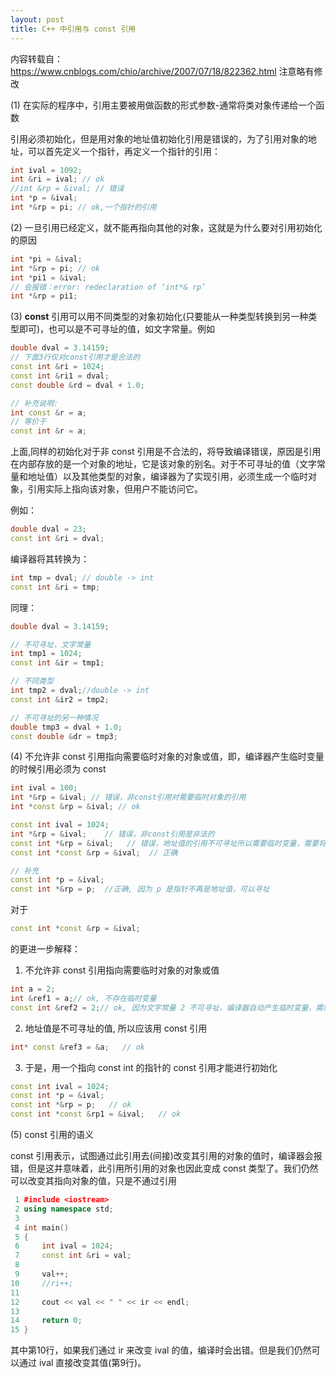 ```yaml
---
layout: post
title: C++ 中引用与 const 引用
---
```


内容转载自：https://www.cnblogs.com/chio/archive/2007/07/18/822362.html 注意略有修改

(1) 在实际的程序中，引用主要被用做函数的形式参数-通常将类对象传递给一个函数

引用必须初始化，但是用对象的地址值初始化引用是错误的，为了引用对象的地址，可以首先定义一个指针，再定义一个指针的引用：

```c++
int ival = 1092;
int &ri = ival; // ok
//int &rp = &ival; // 错误
int *p = &ival;
int *&rp = pi; // ok,一个指针的引用
````

(2) 一旦引用已经定义，就不能再指向其他的对象，这就是为什么要对引用初始化的原因

```c++
int *pi = &ival;
int *&rp = pi; // ok
int *pi1 = &ival;
// 会报错：error: redeclaration of ‘int*& rp’
int *&rp = pi1;
```

(3) **const** 引用可以用不同类型的对象初始化(只要能从一种类型转换到另一种类型即可)，也可以是不可寻址的值，如文字常量。例如

```c++
double dval = 3.14159;
// 下面3行仅对const引用才是合法的
const int &ri = 1024;
const int &ri1 = dval;
const double &rd = dval + 1.0;

// 补充说明:
int const &r = a;
// 等价于
const int &r = a;
```
上面,同样的初始化对于非 const 引用是不合法的，将导致编译错误，原因是引用在内部存放的是一个对象的地址，它是该对象的别名。对于不可寻址的值（文字常量和地址值）以及其他类型的对象，编译器为了实现引用，必须生成一个临时对象，引用实际上指向该对象，但用户不能访问它。

例如：

```c++
double dval = 23;
const int &ri = dval;
```
编译器将其转换为：
```c++
int tmp = dval; // double -> int
const int &ri = tmp;
```
同理：
```c++
double dval = 3.14159;

// 不可寻址，文字常量
int tmp1 = 1024;
const int &ir = tmp1;

// 不同类型
int tmp2 = dval;//double -> int
const int &ir2 = tmp2;

// 不可寻址的另一种情况
double tmp3 = dval + 1.0;
const double &dr = tmp3;
```

(4) 不允许非 const 引用指向需要临时对象的对象或值，即，编译器产生临时变量的时候引用必须为 const

```c++
int ival = 100;
int *&rp = &ival; // 错误，非const引用对需要临时对象的引用
int *const &rp = &ival; // ok

const int ival = 1024;
int *&rp = &ival;    // 错误，非const引用是非法的
const int *&rp = &ival;   // 错误，地址值的引用不可寻址所以需要临时变量，需要将引用声明为const
const int *const &rp = &ival;  // 正确

// 补充
const int *p = &ival;
const int *&rp = p;  //正确, 因为 p 是指针不再是地址值，可以寻址
```
对于
```c++
const int *const &rp = &ival;
```
的更进一步解释：
1. 不允许非 const 引用指向需要临时对象的对象或值
```c++
int a = 2; 
int &ref1 = a;// ok, 不存在临时变量 
const int &ref2 = 2;// ok, 因为文字常量 2 不可寻址，编译器自动产生临时变量，需要 const 引用
```
2. 地址值是不可寻址的值, 所以应该用 const 引用
```c++
int* const &ref3 = &a;   // ok
```
3. 于是，用一个指向 const int 的指针的 const 引用才能进行初始化
```c++
const int ival = 1024;
const int *p = &ival; 
const int *&rp = p;   // ok
const int *const &rp1 = &ival;   // ok
```

(5) const 引用的语义

const 引用表示，试图通过此引用去(间接)改变其引用的对象的值时，编译器会报错，但是这并意味着，此引用所引用的对象也因此变成 const 类型了。我们仍然可以改变其指向对象的值，只是不通过引用

```c++
 1 #include <iostream>
 2 using namespace std;
 3 
 4 int main()
 5 {
 6     int ival = 1024;
 7     const int &ri = val;
 8     
 9     val++;
10     //ri++;
11 
12     cout << val << " " << ir << endl;
13 
14     return 0;
15 }
```

其中第10行，如果我们通过 ir 来改变 ival 的值，编译时会出错。但是我们仍然可以通过 ival 直接改变其值(第9行)。
